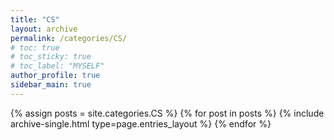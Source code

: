 ```yaml
---
title: "CS"
layout: archive
permalink: /categories/CS/
# toc: true
# toc_sticky: true
# toc_label: "MYSELF"
author_profile: true
sidebar_main: true
---
```



{% assign posts = site.categories.CS %}
{% for post in posts %} {% include archive-single.html type=page.entries_layout %} {% endfor %}